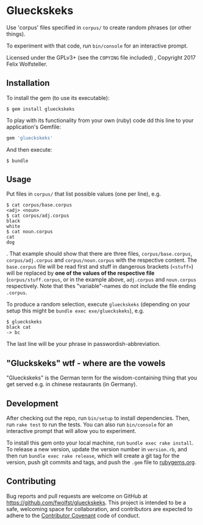 # Glueckskeks

Use 'corpus' files specified in `corpus/` to create random phrases (or other things).

To experiment with that code, run `bin/console` for an interactive prompt.

Licensed under the GPLv3+ (see the `COPYING` file included) , Copyright 2017 Felix Wolfsteller.

## Installation

To install the gem (to use its executable):

    $ gem install glueckskeks

To play with its functionality from your own (ruby) code dd this line to your application's Gemfile:

```ruby
gem 'glueckskeks'
```

And then execute:

    $ bundle

## Usage

Put files in `corpus/` that list possible values (one per line), e.g.

```
$ cat corpus/base.corpus
<adj> <noun>
$ cat corpus/adj.corpus
black
white
$ cat noun.corpus
cat
dog
```

. That example should show that there are three files, `corpus/base.corpus`, `corpus/adj.corpus` and `corpus/noun.corpus` with the respective content.
The `base.corpus` file will be read first and stuff in dangerous brackets (`<stuff>`) will be replaced by **one of the values of the respective file** (`corpus/stuff.corpus`, or in the example above, `adj.corpus` and `noun.corpus` respectively.  Note that thes "variable"-names do not include the file ending `.corpus`.

To produce a random selection, execute `glueckskeks` (depending on your setup this might be `bundle exec exe/glueckskeks`), e.g.

```
$ glueckskeks
black cat
-> bc
```

The last line will be your phrase in passwordish-abbreviation.

## "Gluckskeks" wtf - where are the vowels

"Glueckskeks" is the German term for the wisdom-containing thing that you get served e.g. in chinese restaurants (in Germany).

## Development

After checking out the repo, run `bin/setup` to install dependencies. Then, run `rake test` to run the tests. You can also run `bin/console` for an interactive prompt that will allow you to experiment.

To install this gem onto your local machine, run `bundle exec rake install`. To release a new version, update the version number in `version.rb`, and then run `bundle exec rake release`, which will create a git tag for the version, push git commits and tags, and push the `.gem` file to [rubygems.org](https://rubygems.org).

## Contributing

Bug reports and pull requests are welcome on GitHub at https://github.com/fwolfst/glueckskeks. This project is intended to be a safe, welcoming space for collaboration, and contributors are expected to adhere to the [Contributor Covenant](http://contributor-covenant.org) code of conduct.

